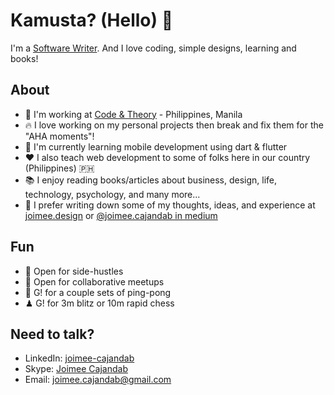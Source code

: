# Kamusta? (Hello) 👋

I'm a [Software Writer](https://youtu.be/9LfmrkyP81M). And I love coding, simple designs, learning and books!

## About
- 🏢 I'm working at [Code & Theory](http://codeandtheory.com/) - Philippines, Manila
- 🔥 I love working on my personal projects then break and fix them for the "AHA moments"!
- 📱 I'm currently learning mobile development using dart & flutter
- ❤️  I also teach web development to some of folks here in our country (Philippines) 🇵🇭
- 📚 I enjoy reading books/articles about business, design, life, technology, psychology, and many more...
- 📝 I prefer writing down some of my thoughts, ideas, and experience at [joimee.design](https://joimee.design/) or [@joimee.cajandab in medium](https://medium.com/@joimee.cajandab) 

## Fun
- 👀 Open for side-hustles
- 💬 Open for collaborative meetups
- 🏓 G! for a couple sets of ping-pong
- ♟ G! for 3m blitz or 10m rapid chess

## Need to talk?
- LinkedIn: [joimee-cajandab](https://www.linkedin.com/in/joimee-cajandab/)
- Skype: [Joimee Cajandab](https://join.skype.com/invite/VUehd8qAEKYK)
- Email: [joimee.cajandab@gmail.com](joimee.cajandab@gmail.com)
